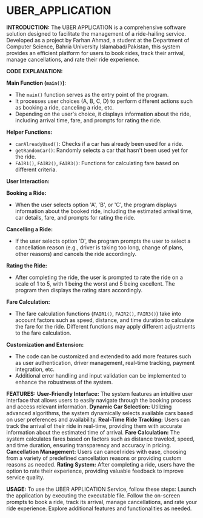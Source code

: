 # UBER_APPLICATION
**INTRODUCTION:**
The UBER APPLICATION is a comprehensive software solution designed to facilitate the management of a ride-hailing service. Developed as a project by Farhan Ahmad, a student at the Department of Computer Science, Bahria University Islamabad/Pakistan, this system provides an efficient platform for users to book rides, track their arrival, manage cancellations, and rate their ride experience.

**CODE EXPLANATION:**

**Main Function (`main()`)**:
   - The `main()` function serves as the entry point of the program.
   - It processes user choices (A, B, C, D) to perform different actions such as booking a ride, canceling a ride, etc.
   - Depending on the user's choice, it displays information about the ride, including arrival time, fare, and prompts for rating the ride.

**Helper Functions:**
   - `carAlreadyUsed()`: Checks if a car has already been used for a ride.
   - `getRandomCar()`: Randomly selects a car that hasn't been used yet for the ride.
   - `FAIR1()`, `FAIR2()`, `FAIR3()`: Functions for calculating fare based on different criteria.

**User Interaction:**

**Booking a Ride:**
   - When the user selects option 'A', 'B', or 'C', the program displays information about the booked ride, including the estimated arrival time, car details, fare, and prompts for rating the ride.

**Cancelling a Ride:**
   - If the user selects option 'D', the program prompts the user to select a cancellation reason (e.g., driver is taking too long, change of plans, other reasons) and cancels the ride accordingly.

**Rating the Ride:**
   - After completing the ride, the user is prompted to rate the ride on a scale of 1 to 5, with 1 being the worst and 5 being excellent. The program then displays the rating stars accordingly.

**Fare Calculation:**
- The fare calculation functions (`FAIR1()`, `FAIR2()`, `FAIR3()`) take into account factors such as speed, distance, and time duration to calculate the fare for the ride. Different functions may apply different adjustments to the fare calculation.

**Customization and Extension:**
- The code can be customized and extended to add more features such as user authentication, driver management, real-time tracking, payment integration, etc.
- Additional error handling and input validation can be implemented to enhance the robustness of the system.

**FEATURES:**
**User-Friendly Interface:** 
The system features an intuitive user interface that allows users to easily navigate through the booking process and access relevant information.
**Dynamic Car Selection:** 
Utilizing advanced algorithms, the system dynamically selects available cars based on user preferences and availability.
**Real-Time Ride Tracking:**
Users can track the arrival of their ride in real-time, providing them with accurate information about the estimated time of arrival.
**Fare Calculation:**
The system calculates fares based on factors such as distance traveled, speed, and time duration, ensuring transparency and accuracy in pricing.
**Cancellation Management:**
Users can cancel rides with ease, choosing from a variety of predefined cancellation reasons or providing custom reasons as needed.
**Rating System:**
After completing a ride, users have the option to rate their experience, providing valuable feedback to improve service quality.

**USAGE:**
To use the UBER APPLICATION Service, follow these steps:
Launch the application by executing the executable file.
Follow the on-screen prompts to book a ride, track its arrival, manage cancellations, and rate your ride experience.
Explore additional features and functionalities as needed.

